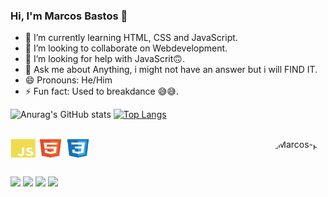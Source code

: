 ### Hi, I'm Marcos Bastos 👋


- 🌱 I’m currently learning HTML, CSS and JavaScript.
- 👯 I’m looking to collaborate on Webdevelopment.
- 🤔 I’m looking for help with JavaScrit🙃.
- 💬 Ask me about Anything, i might not have an answer but i will FIND IT.
- 😄 Pronouns: He/Him
- ⚡ Fun fact: Used to breakdance 😅😅.



![Anurag's GitHub stats](https://github-readme-stats.vercel.app/api?username=MarcosN7&show_icons=true&theme=tokyonight)
[![Top Langs](https://github-readme-stats.vercel.app/api/top-langs/?username=MarcosN7&layout=compact)](https://github.com/anuraghazra/github-readme-stats)

<div style="display: inline_block"><br>
  <img align="center" alt="Marcos-Js" height="30" width="40" src="https://raw.githubusercontent.com/devicons/devicon/master/icons/javascript/javascript-plain.svg">
  <img align="center" alt="Marcos-HTML" height="30" width="40" src="https://raw.githubusercontent.com/devicons/devicon/master/icons/html5/html5-original.svg">
  <img align="center" alt="Marcos-CSS" height="30" width="40" src="https://raw.githubusercontent.com/devicons/devicon/master/icons/css3/css3-original.svg">

  <img align="right" alt="Marcos-pic" height="150" style="border-radius:50px;" src="https://media0.giphy.com/media/101KmmT9XKSyAM/giphy.gif?cid=ecf05e47i5xi9d89wlihqqw9zv85i0gz3jwxrvauiqnwsa5s&rid=giphy.gif&ct=g">
</div>
  
  ##
 
<div> 
  <a href="https://www.instagram.com/marcosbastos67/" target="_blank"><img src="https://img.shields.io/badge/-Instagram-%23E4405F?style=for-the-badge&logo=instagram&logoColor=white" target="_blank"></a>
 	<a href="https://www.twitch.tv/mbthehuntern7" target="_blank"><img src="https://img.shields.io/badge/Twitch-9146FF?style=for-the-badge&logo=twitch&logoColor=white" target="_blank"></a>
  <a href = "mailto:marcosbastos67@gmail.com"><img src="https://img.shields.io/badge/-Gmail-%23333?style=for-the-badge&logo=gmail&logoColor=white" target="_blank"></a>
  <a href="https://www.linkedin.com/in/marcosb67/" target="_blank"><img src="https://img.shields.io/badge/-LinkedIn-%230077B5?style=for-the-badge&logo=linkedin&logoColor=white" target="_blank"></a> 
  
</div>
